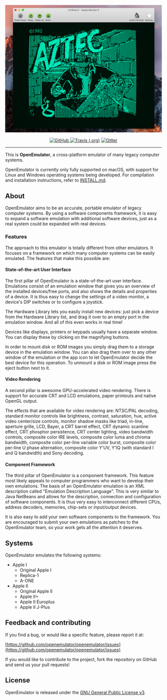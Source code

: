 ![](.github/readme.png)

<p align="center">
  <a href="https://raw.githubusercontent.com/openemulator/openemulator/master/COPYING"><img alt="GitHub" src="https://img.shields.io/github/license/openemulator/openemulator.svg?label=License&style=for-the-badge"> </a> <a href="https://travis-ci.org/openemulator/openemulator"><img alt="Travis (.org)" src="https://img.shields.io/travis/openemulator/openemulator.svg?label=CI&logo=travis&logoColor=white&style=for-the-badge"></a> <a href="https://gitter.im/openemulator/community"><img alt="Gitter" src="https://img.shields.io/gitter/room/openemulator/community.svg?color=blue&logo=gitter&style=for-the-badge"></a>
</p>

---

This is **OpenEmulator**, a cross-platform emulator of many legacy computer systems.

OpenEmulator is currently only fully supported on macOS, with support for Linux and Windows operating systems being developed. For compilation and installation instructions, refer to [INSTALL.md](INSTALL.md).

## About
OpenEmulator aims to be an accurate, portable emulator of legacy computer systems. By using a software components framework, it is easy to expand a software emulation with additional software devices, just as a real system could be expanded with real devices.

### Features
The approach to this emulator is totally different from other emulators. It focuses on a framework on which many computer systems can be easily emulated. The features that make this possible are:

#### State-of-the-art User Interface
The first pillar of OpenEmulator is a state-of-the-art user interface. Emulations consist of an emulation window that gives you an overview of the installed devices/free ports, and also shows the details and properties of a device. It is thus easy to change the settings of a video monitor, a device's DIP switches or to configure a joystick.

The Hardware Library lets you easily install new devices: just pick a device from the Hardware Library list, and drag it over to an empty port in the emulation window. And all of this even works in real time!

Devices like displays, printers or keypads usually have a separate window. You can display these by clicking on the magnifying buttons.

In order to mount disk or ROM images you simply drag them to a storage device in the emulation window. You can also drag them over to any other window of the emulation or the app icon to let OpenEmulator decide the best device for this operation. To unmount a disk or ROM image press the eject button next to it.

#### Video Rendering
A second pillar is awesome GPU-accelerated video rendering. There is support for accurate CRT and LCD emulations, paper printouts and native OpenGL output.

The effects that are available for video rendering are: NTSC/PAL decoding, standard monitor controls like brightness, contrast, saturation, hue, active video center/size controls, monitor shadow masks like triad, in-line, aperture grille, LCD, Bayer, a CRT barrel effect, CRT dynamic scanline effect, CRT phosphor persistence, CRT center lighting, video bandwidth controls, composite color IRE levels, composite color luma and chroma bandwidth, composite color per-line variable color burst, composite color per-line U phase alternation, composite color Y'UV, Y'IQ (with standard I and Q bandwidth) and Sony decoding.

#### Component Framework
The third pillar of OpenEmulator is a component framework. This feature most likely appeals to computer programmers who want to develop their own emulations. The basis of an OpenEmulator emulation is an XML description called "Emulation Description Language". This is very similar to Java NetBeans and allows for the description, connection and configuration of software components. It is thus very easy to interconnect different CPUs, address decoders, memories, chip-sets or input/output devices.

It is also easy to add your own software components to the framework. You are encouraged to submit your own emulations as patches to the OpenEmulator team, so your work gets all the attention it deserves.

## Systems
OpenEmulator emulates the following systems:

- Apple I
  - Original Apple I
  - Replica-1
  - A-ONE
- Apple II
  - Original Apple II
  - Apple II+
  - Apple II Europlus
  - Apple II J-Plus

## Feedback and contributing
If you find a bug, or would like a specific feature, please report it at:

[https://github.com/openemulator/openemulator/issues](https://github.com/openemulator/openemulator/issues)

If you would like to contribute to the project, fork the repository on GitHub and send us your pull requests!

## License
OpenEmulator is released under the [GNU General Public License v3](COPYING).
